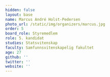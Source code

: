 ```yaml
---
hidden: false
layout: base
name: Marcus André Holst-Pedersen
photo_url: /static/img/organizers/marcus.jpg
order: 5
board_role: Styremedlem
role: 5. kandidat
studies: Statsvitenskap
faculty: Samfunnsvitenskapelig fakultet
age: 27
github: ''
twitter: ''
website: ''
---
```


